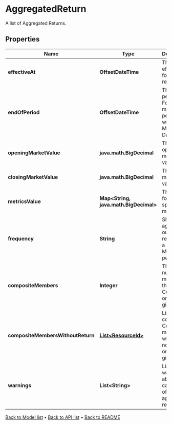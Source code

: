 

# AggregatedReturn

A list of Aggregated Returns.

## Properties

| Name | Type | Description | Notes |
|------------ | ------------- | ------------- | -------------|
|**effectiveAt** | **OffsetDateTime** | The effectiveAt for the return. |  |
|**endOfPeriod** | **OffsetDateTime** | The end of period date. For the monthly period this will be the Month End Date. |  |
|**openingMarketValue** | **java.math.BigDecimal** | The opening market value. |  [optional] |
|**closingMarketValue** | **java.math.BigDecimal** | The closing market value. |  [optional] |
|**metricsValue** | **Map&lt;String, java.math.BigDecimal&gt;** | The value for the specified metric. |  |
|**frequency** | **String** | Show the aggregated output returns on a Daily or Monthly period. |  [optional] |
|**compositeMembers** | **Integer** | The number of members in the Composite on the given day. |  [optional] |
|**compositeMembersWithoutReturn** | [**List&lt;ResourceId&gt;**](ResourceId.md) | List containing Composite members which post no return on the given day. |  [optional] |
|**warnings** | **List&lt;String&gt;** | List of the warnings about the calculation of the aggregated return. |  [optional] |



[Back to Model list](../README.md#documentation-for-models) &#8226; [Back to API list](../README.md#documentation-for-api-endpoints) &#8226; [Back to README](../README.md)


